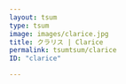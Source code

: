 ```yaml
---
layout: tsum
type: tsum
image: images/clarice.jpg
title: クラリス | Clarice
permalink: tsumtsum/clarice
ID: "clarice"

---
```


